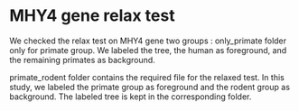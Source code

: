 # MHY4 gene relax test
We checked the relax test on MHY4 gene  two groups :
only_primate folder only for primate group. We labeled the tree, the human as foreground, and the remaining primates as background.
 
primate_rodent folder contains the required file for the relaxed test.  In this study, we labeled the primate group as foreground and the rodent group as background. The labeled tree is kept in the corresponding folder.
